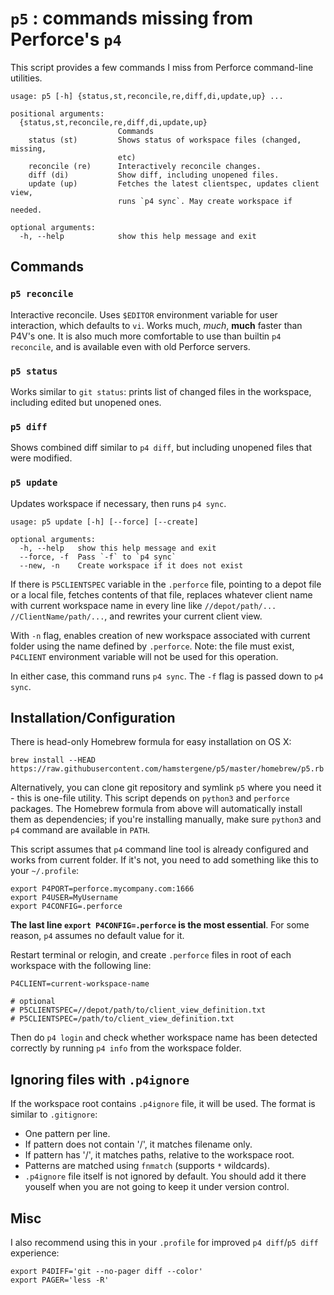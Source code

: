 # `p5` : commands missing from Perforce's `p4`

This script provides a few commands I miss from Perforce command-line utilities.

    usage: p5 [-h] {status,st,reconcile,re,diff,di,update,up} ...

    positional arguments:
      {status,st,reconcile,re,diff,di,update,up}
                            Commands
        status (st)         Shows status of workspace files (changed, missing,
                            etc)
        reconcile (re)      Interactively reconcile changes.
        diff (di)           Show diff, including unopened files.
        update (up)         Fetches the latest clientspec, updates client view,
                            runs `p4 sync`. May create workspace if needed.

    optional arguments:
      -h, --help            show this help message and exit

## Commands

### `p5 reconcile`

Interactive reconcile. Uses `$EDITOR` environment variable for user interaction, which defaults to `vi`. Works much, *much*, **much** faster than P4V's one. It is also much more comfortable to use than builtin `p4 reconcile`, and is available even with old Perforce servers.

### `p5 status`

Works similar to `git status`: prints list of changed files in the workspace, including edited but unopened ones.

### `p5 diff`

Shows combined diff similar to `p4 diff`, but including unopened files that were modified.

### `p5 update`

Updates workspace if necessary, then runs `p4 sync`.

    usage: p5 update [-h] [--force] [--create]

    optional arguments:
      -h, --help   show this help message and exit
      --force, -f  Pass `-f` to `p4 sync`
      --new, -n    Create workspace if it does not exist

If there is `P5CLIENTSPEC` variable in the `.perforce` file, pointing to a depot file or a local file, fetches contents of that file, replaces whatever client name with current workspace name in every line like `//depot/path/... //ClientName/path/...`, and rewrites your current client view.

With `-n` flag, enables creation of new workspace associated with current folder using the name defined by `.perforce`. Note: the file must exist, `P4CLIENT` environment variable will not be used for this operation.

In either case, this command runs `p4 sync`. The `-f` flag is passed down to `p4 sync`.

## Installation/Configuration

There is head-only Homebrew formula for easy installation on OS X:

    brew install --HEAD https://raw.githubusercontent.com/hamstergene/p5/master/homebrew/p5.rb

Alternatively, you can clone git repository and symlink `p5` where you need it - this is one-file utility. This script depends on `python3` and `perforce` packages. The Homebrew formula from above will automatically install them as dependencies; if you're installing manually, make sure `python3` and `p4` command are available in `PATH`.

This script assumes that `p4` command line tool is already configured and works from current folder. If it's not, you need to add something like this to your `~/.profile`:

    export P4PORT=perforce.mycompany.com:1666
    export P4USER=MyUsername
    export P4CONFIG=.perforce

**The last line `export P4CONFIG=.perforce` is the most essential**. For some reason, `p4` assumes no default value for it.

Restart terminal or relogin, and create `.perforce` files in root of each workspace with the following line:

    P4CLIENT=current-workspace-name

    # optional
    # P5CLIENTSPEC=//depot/path/to/client_view_definition.txt
    # P5CLIENTSPEC=/path/to/client_view_definition.txt

Then do `p4 login` and check whether workspace name has been detected correctly by running `p4 info` from the workspace folder.

## Ignoring files with `.p4ignore`

If the workspace root contains `.p4ignore` file, it will be used. The format is similar to `.gitignore`:

* One pattern per line.
* If pattern does not contain '/', it matches filename only.
* If pattern has '/', it matches paths, relative to the workspace root.
* Patterns are matched using `fnmatch` (supports `*` wildcards).
* `.p4ignore` file itself is not ignored by default. You should add it there youself when you are not going to keep it under version control.

## Misc

I also recommend using this in your `.profile` for improved `p4 diff`/`p5 diff` experience:

    export P4DIFF='git --no-pager diff --color'
    export PAGER='less -R'

